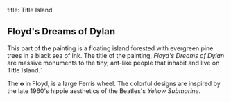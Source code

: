 title: Title Island

<h2>Floyd's Dreams of Dylan</h2>
<p>
 This part of the painting is a floating island forested with evergreen pine trees
 in a black sea of ink. The title of the painting, <em>Floyd's Dreams of Dylan</em> are 
 massive monuments to the tiny, ant-like people that inhabit and live on Title Island.`
</p>
<p>
 The <strong>o</strong> in Floyd, is a large Ferris wheel. The colorful designs are inspired by the
 late 1960's hippie aesthetics of the Beatles's <em>Yellow Submarine</em>.
</p>
